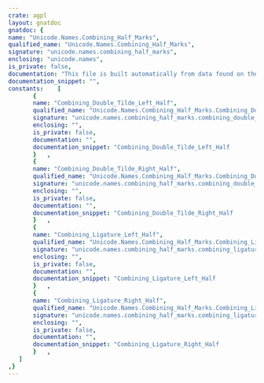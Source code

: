```yaml
---
crate: agpl
layout: gnatdoc
gnatdoc: {
name: "Unicode.Names.Combining_Half_Marks",
qualified_name: "Unicode.Names.Combining_Half_Marks",
signature: "unicode.names.combining_half_marks",
enclosing: "unicode.names",
is_private: false,
documentation: "This file is built automatically from data found on the\nunicode web site (http://www.unicode.org)",
documentation_snippet: "",
constants:    [
       {
       name: "Combining_Double_Tilde_Left_Half",
       qualified_name: "Unicode.Names.Combining_Half_Marks.Combining_Double_Tilde_Left_Half",
       signature: "unicode.names.combining_half_marks.combining_double_tilde_left_half",
       enclosing: "",
       is_private: false,
       documentation: "",
       documentation_snippet: "Combining_Double_Tilde_Left_Half        : constant Unicode_Char := 16#FE22#;",
       }   ,
       {
       name: "Combining_Double_Tilde_Right_Half",
       qualified_name: "Unicode.Names.Combining_Half_Marks.Combining_Double_Tilde_Right_Half",
       signature: "unicode.names.combining_half_marks.combining_double_tilde_right_half",
       enclosing: "",
       is_private: false,
       documentation: "",
       documentation_snippet: "Combining_Double_Tilde_Right_Half       : constant Unicode_Char := 16#FE23#;",
       }   ,
       {
       name: "Combining_Ligature_Left_Half",
       qualified_name: "Unicode.Names.Combining_Half_Marks.Combining_Ligature_Left_Half",
       signature: "unicode.names.combining_half_marks.combining_ligature_left_half",
       enclosing: "",
       is_private: false,
       documentation: "",
       documentation_snippet: "Combining_Ligature_Left_Half            : constant Unicode_Char := 16#FE20#;",
       }   ,
       {
       name: "Combining_Ligature_Right_Half",
       qualified_name: "Unicode.Names.Combining_Half_Marks.Combining_Ligature_Right_Half",
       signature: "unicode.names.combining_half_marks.combining_ligature_right_half",
       enclosing: "",
       is_private: false,
       documentation: "",
       documentation_snippet: "Combining_Ligature_Right_Half           : constant Unicode_Char := 16#FE21#;",
       }   ,
   ]
,}
---
```

